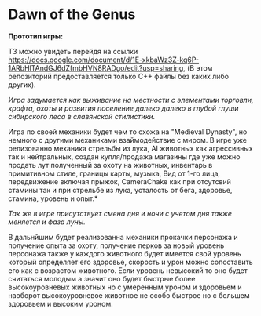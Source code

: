 # Dawn of the Genus


**Прототип игры:**


ТЗ можно увидеть перейдя на ссылки https://docs.google.com/document/d/1E-xkbaWz3Z-kq6P-1ARbHlTAndGJ6dZfmbHVN8RADgo/edit?usp=sharing,
(В этом репозиторий предоставляется только С++ файлы без каких либо других).


*Игра задумается как выживание на местности с элементами торговли, крафта, охоты и развития поселение далеко далеко в глубой глуши сибирского леса в славянской стилистики.*


Игра по своей механики будет чем то схожа на "Medieval Dynasty", но немного с другими механиками взаймодействие с миром.
В игре уже релизованно механика стрельбы из лука, AI животных как агрессивных так и нейтральных, создан купля/продажа магазины где уже можно продать
лут полученный за охоту на животных, инвентарь в примитивном стиле, границы карты, музыка, Вид от 1-го лица, передвижение включая прыжок, CameraChake как при отсутсвий стамины так и при стрельбе из лука, 
усталость от бега, здоровье, стамина, уровень и опыт.*


*Так же в игре присутствует смена дня и ночи с учетом дня также меняется и фаза луны.*





В дальнйшим будет реализованна механики прокачки персонажа и получение опыта за охоту, получение перков за новый уровень персонажа также у каждого животного будет имеется свой
уровень который определяет его здоровье, скорость и урон можно сопоставить его как с возрастом животного. Если уровень невысокий то оно будет считаться молодым
а значит оно будет быстрые более высокоуровневых животных но с умеренным уроном и здоровьем и наоборот высокоуровневое животное не особо быстрое но с большем
здоровьем и высоким уроном.




